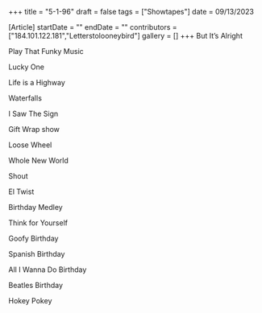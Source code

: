 +++
title = "5-1-96"
draft = false
tags = ["Showtapes"]
date = 09/13/2023

[Article]
startDate = ""
endDate = ""
contributors = ["184.101.122.181","Letterstolooneybird"]
gallery = []
+++
But It’s Alright

Play That Funky Music

Lucky One

Life is a Highway

Waterfalls

I Saw The Sign

Gift Wrap show

Loose Wheel

Whole New World

Shout 

El Twist

Birthday Medley

Think for Yourself 

Goofy Birthday

Spanish Birthday

All I Wanna Do Birthday 

Beatles Birthday 

Hokey Pokey